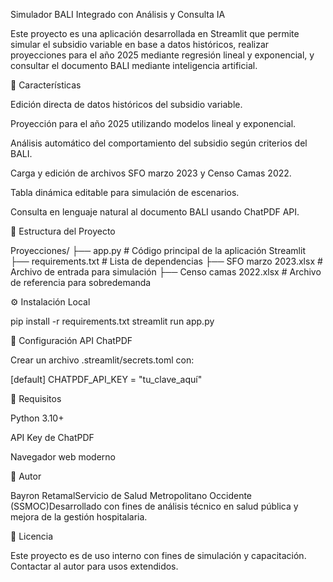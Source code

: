Simulador BALI Integrado con Análisis y Consulta IA

Este proyecto es una aplicación desarrollada en Streamlit que permite simular el subsidio variable en base a datos históricos, realizar proyecciones para el año 2025 mediante regresión lineal y exponencial, y consultar el documento BALI mediante inteligencia artificial.

🚀 Características

Edición directa de datos históricos del subsidio variable.

Proyección para el año 2025 utilizando modelos lineal y exponencial.

Análisis automático del comportamiento del subsidio según criterios del BALI.

Carga y edición de archivos SFO marzo 2023 y Censo Camas 2022.

Tabla dinámica editable para simulación de escenarios.

Consulta en lenguaje natural al documento BALI usando ChatPDF API.

📂 Estructura del Proyecto

Proyecciones/
├── app.py                  # Código principal de la aplicación Streamlit
├── requirements.txt       # Lista de dependencias
├── SFO marzo 2023.xlsx    # Archivo de entrada para simulación
├── Censo camas 2022.xlsx  # Archivo de referencia para sobredemanda

⚙️ Instalación Local

pip install -r requirements.txt
streamlit run app.py

🔑 Configuración API ChatPDF

Crear un archivo .streamlit/secrets.toml con:

[default]
CHATPDF_API_KEY = "tu_clave_aquí"

📌 Requisitos

Python 3.10+

API Key de ChatPDF

Navegador web moderno

👤 Autor

Bayron RetamalServicio de Salud Metropolitano Occidente (SSMOC)Desarrollado con fines de análisis técnico en salud pública y mejora de la gestión hospitalaria.

📝 Licencia

Este proyecto es de uso interno con fines de simulación y capacitación. Contactar al autor para usos extendidos.

